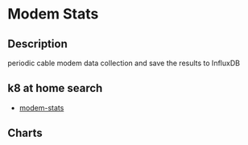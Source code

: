 # Modem Stats

## Description

periodic cable modem data collection and save the results to InfluxDB

## k8 at home search

- [modem-stats](https://nanne.dev/k8s-at-home-search/#/modem-stats)

## Charts


